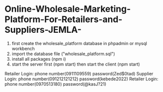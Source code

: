 # Online-Wholesale-Marketing-Platform-For-Retailers-and-Suppliers-JEMLA-

1.  first create the wholesale_platform database in phpadmin or mysql workbench
2.  import the database file ("wholesale_platform.sql")
3.  install all packages (npm i)
4.  start the server first (npm start) then start the client (npm start)

Retailer Login: phone number(0911109559) password(Zed$0tad)
Supplier Login: phone number(091212121212) password(kebede2022)
Retailer Login: phone number(0970513180) password(@kasJ?21)
